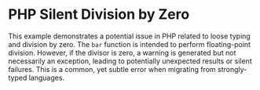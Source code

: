 # PHP Silent Division by Zero

This example demonstrates a potential issue in PHP related to loose typing and division by zero.  The `bar` function is intended to perform floating-point division. However, if the divisor is zero, a warning is generated but not necessarily an exception, leading to potentially unexpected results or silent failures.  This is a common, yet subtle error when migrating from strongly-typed languages.